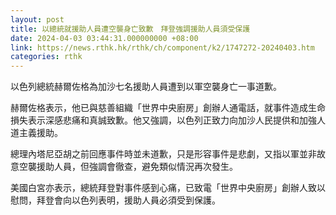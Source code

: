 ```yaml
---
layout: post
title: 以總統就援助人員遭空襲身亡致歉　拜登強調援助人員須受保護
date: 2024-04-03 03:44:31.000000000 +08:00
link: https://news.rthk.hk/rthk/ch/component/k2/1747272-20240403.htm
categories: rthk
---
```


以色列總統赫爾佐格為加沙七名援助人員遭到以軍空襲身亡一事道歉。

赫爾佐格表示，他已與慈善組織「世界中央廚房」創辦人通電話，就事件造成生命損失表示深感悲痛和真誠致歉。他又強調，以色列正致力向加沙人民提供和加強人道主義援助。

總理內塔尼亞胡之前回應事件時並未道歉，只是形容事件是悲劇，又指以軍並非故意空襲援助人員，但強調會徹查，避免類似情況再次發生。

美國白宮亦表示，總統拜登對事件感到心痛，已致電「世界中央廚房」創辦人致以慰問，拜登會向以色列表明，援助人員必須受到保護。
